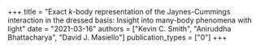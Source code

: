 +++
title = "Exact $k$-body representation of the Jaynes-Cummings interaction in the dressed basis: Insight into many-body phenomena with light"
date = "2021-03-16"
authors = ["Kevin C. Smith", "Aniruddha Bhattacharya", "David J. Masiello"]
publication_types = ["0"]
+++